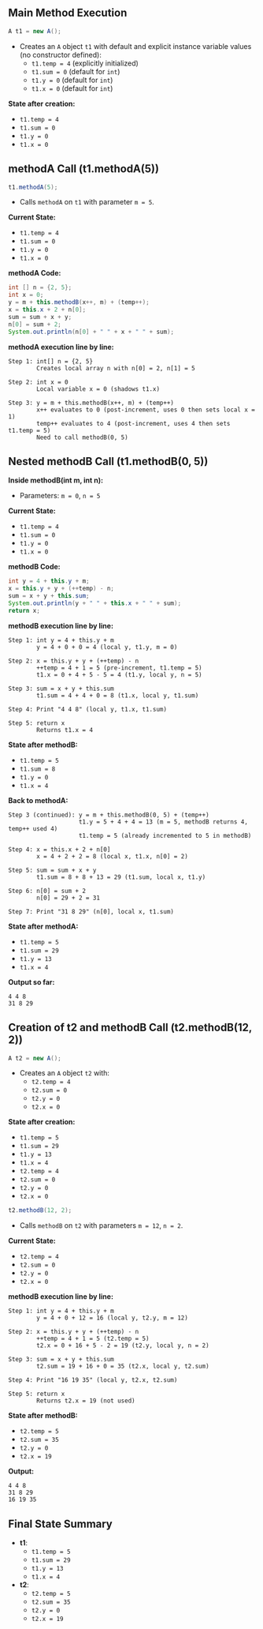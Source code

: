 ## Main Method Execution

```java
A t1 = new A();
```
- Creates an `A` object `t1` with default and explicit instance variable values (no constructor defined):
  - `t1.temp = 4` (explicitly initialized)
  - `t1.sum = 0` (default for `int`)
  - `t1.y = 0` (default for `int`)
  - `t1.x = 0` (default for `int`)

**State after creation:**
- `t1.temp = 4`
- `t1.sum = 0`
- `t1.y = 0`
- `t1.x = 0`

## methodA Call (t1.methodA(5))

```java
t1.methodA(5);
```
- Calls `methodA` on `t1` with parameter `m = 5`.

**Current State:**
- `t1.temp = 4`
- `t1.sum = 0`
- `t1.y = 0`
- `t1.x = 0`

**methodA Code:**
```java
int [] n = {2, 5};
int x = 0;
y = m + this.methodB(x++, m) + (temp++);
x = this.x + 2 + n[0];
sum = sum + x + y;
n[0] = sum + 2;
System.out.println(n[0] + " " + x + " " + sum);
```

**methodA execution line by line:**

```
Step 1: int[] n = {2, 5}
        Creates local array n with n[0] = 2, n[1] = 5

Step 2: int x = 0
        Local variable x = 0 (shadows t1.x)

Step 3: y = m + this.methodB(x++, m) + (temp++)
        x++ evaluates to 0 (post-increment, uses 0 then sets local x = 1)
        temp++ evaluates to 4 (post-increment, uses 4 then sets t1.temp = 5)
        Need to call methodB(0, 5)
```

## Nested methodB Call (t1.methodB(0, 5))

**Inside methodB(int m, int n):**
- Parameters: `m = 0`, `n = 5`

**Current State:**
- `t1.temp = 4`
- `t1.sum = 0`
- `t1.y = 0`
- `t1.x = 0`

**methodB Code:**
```java
int y = 4 + this.y + m;
x = this.y + y + (++temp) - n;
sum = x + y + this.sum;
System.out.println(y + " " + this.x + " " + sum);
return x;
```

**methodB execution line by line:**

```
Step 1: int y = 4 + this.y + m
        y = 4 + 0 + 0 = 4 (local y, t1.y, m = 0)

Step 2: x = this.y + y + (++temp) - n
        ++temp = 4 + 1 = 5 (pre-increment, t1.temp = 5)
        t1.x = 0 + 4 + 5 - 5 = 4 (t1.y, local y, n = 5)

Step 3: sum = x + y + this.sum
        t1.sum = 4 + 4 + 0 = 8 (t1.x, local y, t1.sum)

Step 4: Print "4 4 8" (local y, t1.x, t1.sum)

Step 5: return x
        Returns t1.x = 4
```

**State after methodB:**
- `t1.temp = 5`
- `t1.sum = 8`
- `t1.y = 0`
- `t1.x = 4`

**Back to methodA:**

```
Step 3 (continued): y = m + this.methodB(0, 5) + (temp++)
                    t1.y = 5 + 4 + 4 = 13 (m = 5, methodB returns 4, temp++ used 4)
                    t1.temp = 5 (already incremented to 5 in methodB)

Step 4: x = this.x + 2 + n[0]
        x = 4 + 2 + 2 = 8 (local x, t1.x, n[0] = 2)

Step 5: sum = sum + x + y
        t1.sum = 8 + 8 + 13 = 29 (t1.sum, local x, t1.y)

Step 6: n[0] = sum + 2
        n[0] = 29 + 2 = 31

Step 7: Print "31 8 29" (n[0], local x, t1.sum)
```

**State after methodA:**
- `t1.temp = 5`
- `t1.sum = 29`
- `t1.y = 13`
- `t1.x = 4`

**Output so far:**
```
4 4 8
31 8 29
```

## Creation of t2 and methodB Call (t2.methodB(12, 2))

```java
A t2 = new A();
```
- Creates an `A` object `t2` with:
  - `t2.temp = 4`
  - `t2.sum = 0`
  - `t2.y = 0`
  - `t2.x = 0`

**State after creation:**
- `t1.temp = 5`
- `t1.sum = 29`
- `t1.y = 13`
- `t1.x = 4`
- `t2.temp = 4`
- `t2.sum = 0`
- `t2.y = 0`
- `t2.x = 0`

```java
t2.methodB(12, 2);
```
- Calls `methodB` on `t2` with parameters `m = 12`, `n = 2`.

**Current State:**
- `t2.temp = 4`
- `t2.sum = 0`
- `t2.y = 0`
- `t2.x = 0`

**methodB execution line by line:**

```
Step 1: int y = 4 + this.y + m
        y = 4 + 0 + 12 = 16 (local y, t2.y, m = 12)

Step 2: x = this.y + y + (++temp) - n
        ++temp = 4 + 1 = 5 (t2.temp = 5)
        t2.x = 0 + 16 + 5 - 2 = 19 (t2.y, local y, n = 2)

Step 3: sum = x + y + this.sum
        t2.sum = 19 + 16 + 0 = 35 (t2.x, local y, t2.sum)

Step 4: Print "16 19 35" (local y, t2.x, t2.sum)

Step 5: return x
        Returns t2.x = 19 (not used)
```

**State after methodB:**
- `t2.temp = 5`
- `t2.sum = 35`
- `t2.y = 0`
- `t2.x = 19`

**Output:**
```
4 4 8
31 8 29
16 19 35
```

## Final State Summary
- **t1**:
  - `t1.temp = 5`
  - `t1.sum = 29`
  - `t1.y = 13`
  - `t1.x = 4`
- **t2**:
  - `t2.temp = 5`
  - `t2.sum = 35`
  - `t2.y = 0`
  - `t2.x = 19`